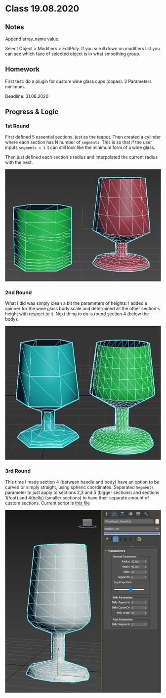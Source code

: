 # Class 19.08.2020

## Notes

Append array_name value. <br />

Select Object > Modifiers > EditPoly. If you scroll down on modifiers list you can see which face of selected object is in what smoothing group. <br />

## Homework

First test: do a plugin for custom wine glass cups (copas). 2 Parameters minimum. <br />

Deadline: 31.08.2020 <br />

## Progress & Logic


### 1st Round

First defined 5 essential sections, just as the teapot. Then created a cylinder where each section has N number of `segments`. This is so that if the user inputs `segments = 1` it can still look like the minimum form of a wine glass.<br />

Then just defined each section's radius and interpolated the current radius with the next.<br />

![alt text](https://github.com/the-other-mariana/3dsmax-plugins/blob/master/19082020/images/process01.png?raw=true) <br />

### 2nd Round

What I did was simply clean a bit the parameters of heights: I added a spinner for the wine glass body scale and determined all the other section's height with respect to it. Next thing to do is round section 4 (below the body). <br />

![alt text](https://github.com/the-other-mariana/3dsmax-plugins/blob/master/19082020/images/process02.png?raw=true) <br />

### 3rd Round

This time I made section 4 (between handle and body) have an option to be curved or simply straight, using spheric coordinates. Separated `Segments` parameter to just apply to sections 2,3 and 5 (bigger sections) and sections 1(foot) and 4(belly) (smaller sections) to have their separate amount of custom sections. Current script is [this file](https://github.com/the-other-mariana/3dsmax-plugins/blob/master/19082020/wine-glass-v3.ms) <br />

![alt text](https://github.com/the-other-mariana/3dsmax-plugins/blob/master/19082020/images/process03.png?raw=true) <br />


